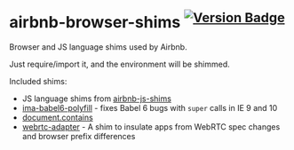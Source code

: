 # airbnb-browser-shims <sup>[![Version Badge][2]][1]</sup>

Browser and JS language shims used by Airbnb.

Just require/import it, and the environment will be shimmed.

Included shims:
 - JS language shims from [airbnb-js-shims](https://github.com/airbnb/js-shims)
 - [ima-babel6-polyfill](https://www.npmjs.com/package/ima-babel6-polyfill) - fixes Babel 6 bugs with `super` calls in IE 9 and 10
 - [document.contains](https://developer.mozilla.org/en/docs/Web/API/Node/contains)
 - [webrtc-adapter](https://www.npmjs.com/package/webrtc-adapter) - A shim to insulate apps from WebRTC spec changes and browser prefix differences

[1]: https://npmjs.org/package/airbnb-browser-shims
[2]: http://versionbadg.es/airbnb/browser-shims.svg
